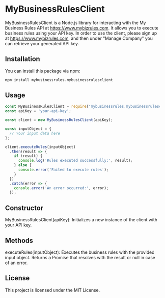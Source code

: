 # MyBusinessRulesClient

MyBusinessRulesClient is a Node.js library for interacting with the My Business Rules API at https://www.mybizrules.com. It allows you to execute business rules using your API key. In order to use the client, please sign up at https://www.mybizrules.com, and then under "Manage Company" you can retrieve your generated API key.

## Installation

You can install this package via npm:

```bash
npm install mybusinessrules.mybusinessrulesclient
```

## Usage

```javascript
const MyBusinessRulesClient = require('mybusinessrules.mybusinessrulesclient');
const apiKey = 'your-api-key';

const client = new MyBusinessRulesClient(apiKey);

const inputObject = {
  // Your input data here
};

client.executeRules(inputObject)
  .then(result => {
    if (result) {
      console.log('Rules executed successfully:', result);
    } else {
      console.error('Failed to execute rules');
    }
  })
  .catch(error => {
    console.error('An error occurred:', error);
  });
```

## Constructor

MyBusinessRulesClient(apiKey): Initializes a new instance of the client with your API key.

## Methods

executeRules(inputObject): Executes the business rules with the provided input object. Returns a Promise that resolves with the result or null in case of an error.

## License

This project is licensed under the MIT License.
